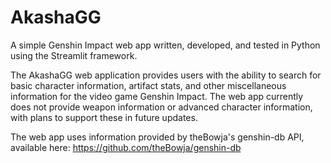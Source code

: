 # AkashaGG
A simple Genshin Impact web app written, developed, and tested in Python using the Streamlit framework.

The AkashaGG web application provides users with the ability to search for basic character information, artifact stats, and other miscellaneous information for the video game Genshin Impact. The web app currently does not provide weapon information or advanced character information, with plans to support these in future updates.

The web app uses information provided by theBowja's genshin-db API, available here: https://github.com/theBowja/genshin-db

